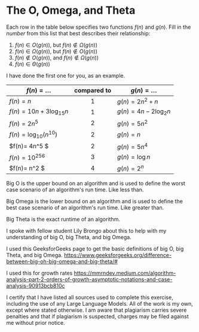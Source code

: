 # The O, Omega, and Theta

Each row in the table below specifies two functions $f(n)$ and $g(n)$.
Fill in the *number* from this list that best describes their relationship:

1. $f(n)\in O(g(n))$, but $f(n)\not \in \Omega(g(n))$
1. $f(n)\in \Omega(g(n))$, but $f(n)\not \in O(g(n))$
1. $f(n)\not\in O(g(n))$, and $f(n)\not \in \Omega(g(n))$
1. $f(n)\in \Theta (g(n))$

I have done the first one for you, as an example.

| $f(n)=\ldots$              | compared to | $g(n)=\ldots$          |
|----------------------------|:-----------:|------------------------|
| $f(n)=n$                   | 1           | $g(n)=2n^2 + n$        |
| $f(n)= 10n + 3\log_{15} n$ | 1           | $g(n)= 4n - 2\log_2 n$ |
| $f(n) = 2n^5$              | 2           | $g(n) = 5n^2$          |
| $f(n)=\log_{10} \left(n^{10}\right)$ | 2 | $g(n)=n$ |
| $f(n)= 4n^5 $ | 2 | $g(n)= 5n^4$ |
| $f(n) = 10^{256}$ | 3 | $g(n) = \log n$ |
| $f(n)= n^2 $ | 4 | $g(n)= 2^n$ |



Big O is the upper bound on an algorithm and is used to define the worst case scenario of an algorithm's run time. Like less than.

Big Omega is the lower bound on an algorithm and is used to define the best case scenario of an algorithm's run time. Like greater than.

Big Theta is the exact runtime of an algorithm.

I spoke with fellow student Lily Brongo about this to help with my understanding of big O, big Theta, and big Omega.

I used this GeeksforGeeks page to get the basic definitions of big O, big Theta, and big Omega. https://www.geeksforgeeks.org/difference-between-big-oh-big-omega-and-big-theta/# 

I used this for growth rates https://mmrndev.medium.com/algorithm-analysis-part-2-orders-of-growth-asymptotic-notations-and-case-analysis-90913bcb810c

I certify that I have listed all sources used to complete this exercise, including the use of any Large Language Models. All of the work is my own, except where stated otherwise. I am aware that plagiarism carries severe penalties and that if plagiarism is suspected, charges may be filed against me without prior notice.

